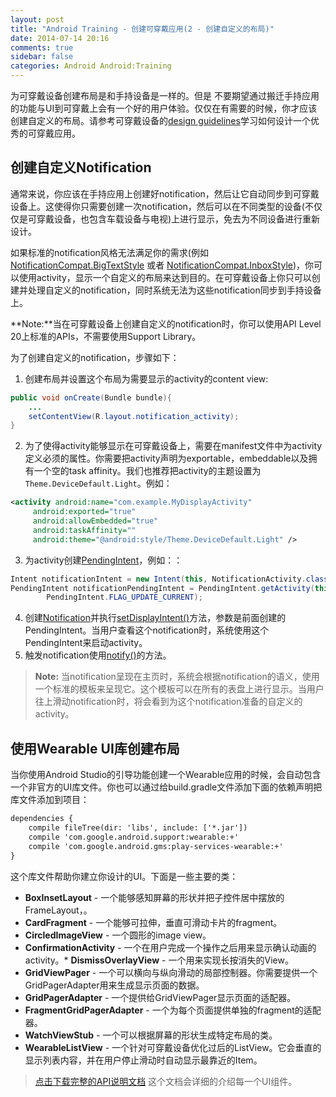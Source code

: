 ```yaml
---
layout: post
title: "Android Training - 创建可穿戴应用(2 - 创建自定义的布局)"
date: 2014-07-14 20:16
comments: true
sidebar: false
categories: Android Android:Training
---
```


为可穿戴设备创建布局是和手持设备是一样的。但是 不要期望通过搬迁手持应用的功能与UI到可穿戴上会有一个好的用户体验。仅仅在有需要的时候，你才应该创建自定义的布局。请参考可穿戴设备的[design guidelines](http://developer.android.com/design/wear/index.html)学习如何设计一个优秀的可穿戴应用。

<a name="CustomNotification"></a>
## 创建自定义Notification

通常来说，你应该在手持应用上创建好notification，然后让它自动同步到可穿戴设备上。这使得你只需要创建一次notification，然后可以在不同类型的设备(不仅仅是可穿戴设备，也包含车载设备与电视)上进行显示，免去为不同设备进行重新设计。

如果标准的notification风格无法满足你的需求(例如[NotificationCompat.BigTextStyle](http://developer.android.com/reference/android/support/v4/app/NotificationCompat.BigTextStyle.html) 或者 [NotificationCompat.InboxStyle](http://developer.android.com/reference/android/support/v4/app/NotificationCompat.InboxStyle.html))，你可以使用activity，显示一个自定义的布局来达到目的。在可穿戴设备上你只可以创建并处理自定义的notification，同时系统无法为这些notification同步到手持设备上。

**Note:**当在可穿戴设备上创建自定义的notification时，你可以使用API Level 20上标准的APIs，不需要使用Support Library。

为了创建自定义的notification，步骤如下：

<!-- More -->

1. 创建布局并设置这个布局为需要显示的activity的content view:
```java
public void onCreate(Bundle bundle){
    ...
    setContentView(R.layout.notification_activity);
}
```
2. 为了使得activity能够显示在可穿戴设备上，需要在manifest文件中为activity定义必须的属性。你需要把activity声明为exportable，embeddable以及拥有一个空的task affinity。我们也推荐把activity的主题设置为` Theme.DeviceDefault.Light`。例如：
```xml
<activity android:name="com.example.MyDisplayActivity"
     android:exported="true"
     android:allowEmbedded="true"
     android:taskAffinity=""
     android:theme="@android:style/Theme.DeviceDefault.Light" />
```
3. 为activity创建[PendingIntent](http://developer.android.com/reference/android/app/PendingIntent.html)，例如：：
```java
Intent notificationIntent = new Intent(this, NotificationActivity.class);
PendingIntent notificationPendingIntent = PendingIntent.getActivity(this, 0, notificationIntent,
        PendingIntent.FLAG_UPDATE_CURRENT);
```
4. 创建[Notification](http://developer.android.com/reference/android/app/Notification.html)并执行[setDisplayIntent()](http://developer.android.com/reference/android/app/Notification.WearableExtender.html#setDisplayIntent(android.app.PendingIntent))方法，参数是前面创建的PendingIntent。当用户查看这个notification时，系统使用这个PendingIntent来启动activity。
5. 触发notification使用[notify()](http://developer.android.com/reference/java/lang/Object.html#notify())的方法。

> **Note:** 当notification呈现在主页时，系统会根据notification的语义，使用一个标准的模板来呈现它。这个模板可以在所有的表盘上进行显示。当用户往上滑动notification时，将会看到为这个notification准备的自定义的activity。

## 使用Wearable UI库创建布局

当你使用Android Studio的引导功能创建一个Wearable应用的时候，会自动包含一个非官方的UI库文件。你也可以通过给build.gradle文件添加下面的依赖声明把库文件添加到项目：
```xml
dependencies {
    compile fileTree(dir: 'libs', include: ['*.jar'])
    compile 'com.google.android.support:wearable:+'
    compile 'com.google.android.gms:play-services-wearable:+'
}
```
这个库文件帮助你建立你设计的UI。下面是一些主要的类：
* **BoxInsetLayout** - 一个能够感知屏幕的形状并把子控件居中摆放的FrameLayout，。
* **CardFragment** - 一个能够可拉伸，垂直可滑动卡片的fragment。
* **CircledImageView** - 一个圆形的image view。
* **ConfirmationActivity** - 一个在用户完成一个操作之后用来显示确认动画的activity。* **DismissOverlayView** - 一个用来实现长按消失的View。
* **GridViewPager** - 一个可以横向与纵向滑动的局部控制器。你需要提供一个GridPagerAdapter用来生成显示页面的数据。
* **GridPagerAdapter** - 一个提供给GridViewPager显示页面的适配器。
* **FragmentGridPagerAdapter** - 一个为每个页面提供单独的fragment的适配器。
* **WatchViewStub** - 一个可以根据屏幕的形状生成特定布局的类。
* **WearableListView** - 一个针对可穿戴设备优化过后的ListView。它会垂直的显示列表内容，并在用户停止滑动时自动显示最靠近的Item。

> [点击下载完整的API说明文档](http://developer.android.com/shareables/training/wearable-support-docs.zip) 这个文档会详细的介绍每一个UI组件。


